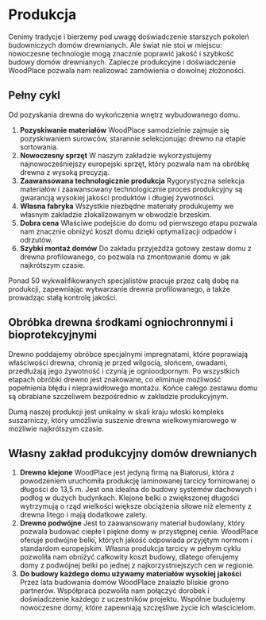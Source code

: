# Produkcja

Cenimy tradycje i bierzemy pod uwagę doświadczenie starszych pokoleń budowniczych domów drewnianych. Ale świat nie stoi w miejscu: nowoczesne technologie mogą znacznie poprawić jakość i szybkość budowy domów drewnianych. Zaplecze produkcyjne i doświadczenie WoodPlace pozwala nam realizować zamówienia o dowolnej złożoności.

## Pełny cykl

Od pozyskania drewna do wykończenia wnętrz wybudowanego domu.

1. **Pozyskiwanie materiałów**  WoodPlace samodzielnie zajmuje się pozyskiwaniem surowców, starannie selekcjonując drewno na etapie sortowania.
2. **Nowoczesny sprzęt** W naszym zakładzie wykorzystujemy najnowocześniejszy europejski sprzęt, który pozwala nam na obróbkę drewna z wysoką precyzją.
3. **Zaawansowana technologicznie produkcja** Rygorystyczna selekcja materiałów i zaawansowany technologicznie proces produkcyjny są gwarancją wysokiej jakości produktów i długiej żywotności.
4. **Własna fabryka** Wszystkie niezbędne materiały produkujemy we własnym zakładzie zlokalizowanym w obwodzie brzeskim.
5. **Dobra cena** Właściwe podejście do domu od pierwszego etapu pozwala nam znacznie obniżyć koszt domu dzięki optymalizacji odpadów i odrzutów.
6. **Szybki montaż domów** Do zakładu przyjeżdża gotowy zestaw domu z drewna profilowanego, co pozwala na zmontowanie domu w jak najkrótszym czasie.

Ponad 50 wykwalifikowanych specjalistów pracuje przez całą dobę na produkcji, zapewniając wytwarzanie drewna profilowanego, a także prowadząc stałą kontrolę jakości.

## Obróbka drewna środkami ogniochronnymi i bioprotekcyjnymi

Drewno poddajemy obróbce specjalnymi impregnatami, które poprawiają właściwości drewna, chronią je przed wilgocią, słońcem, owadami, przedłużają jego żywotność i czynią je ognioodpornym. Po wszystkich etapach obróbki drewno jest znakowane, co eliminuje możliwość popełnienia błędu i nieprawidłowego montażu. Końce całego zestawu domu są obrabiane szczeliwem bezpośrednio w zakładzie produkcyjnym.

Dumą naszej produkcji jest unikalny w skali kraju włoski kompleks suszarniczy, który umożliwia suszenie drewna wielkowymiarowego w możliwie najkrótszym czasie.

## Własny zakład produkcyjny domów drewnianych

1. **Drewno klejone** WoodPlace jest jedyną firmą na Białorusi, która z powodzeniem uruchomiła produkcję laminowanej tarcicy fornirowanej o długości do 13,5 m. Jest ona idealna do budowy systemów dachowych i podłóg w dużych budynkach. Klejone belki o zwiększonej długości wytrzymują o rząd wielkości większe obciążenia siłowe niż elementy z drewna litego i mają dodatkowe zalety.
2. **Drewno podwójne** Jest to zaawansowany materiał budowlany, który pozwala budować ciepłe i piękne domy w przystępnej cenie. WoodPlace oferuje podwójne belki, których jakość odpowiada przyjętym normom i standardom europejskim. Własna produkcja tarcicy w pełnym cyklu pozwoliła nam obniżyć całkowity koszt budowy, dlatego oferujemy domy z podwójnej belki po jednej z najkorzystniejszych cen w regionie.
3. **Do budowy każdego domu używamy materiałów wysokiej jakości** Przez lata budowania domów WoodPlace znalazło bliskie grono partnerów. Współpraca pozwoliła nam połączyć dorobek i doświadczenie każdego z uczestników projektu. Wspólnie budujemy nowoczesne domy, które zapewniają szczęśliwe życie ich właścicielom.
